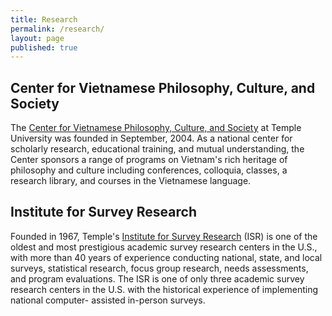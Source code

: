 ```yaml
---
title: Research
permalink: /research/
layout: page
published: true
---
```

## Center for Vietnamese Philosophy, Culture, and Society

The [Center for Vietnamese Philosophy, Culture, and Society](http://www.cla.temple.edu/vietnamese_center/welcome.htm) at Temple University was founded in September, 2004. As a national center for scholarly research, educational training, and mutual understanding, the Center sponsors a range of programs on Vietnam's rich heritage of philosophy and culture including conferences, colloquia, classes, a research library, and courses in the Vietnamese language.

## Institute for Survey Research 

Founded in 1967, Temple's [Institute for Survey Research](http://www.cla.temple.edu/isr/) (ISR) is one of the oldest and most prestigious academic survey research centers in the U.S., with more than 40 years of experience conducting national, state, and local surveys, statistical research, focus group research, needs assessments, and program evaluations. The ISR is one of only three academic survey research centers in the U.S. with the historical experience of implementing national computer- assisted in-person surveys.
